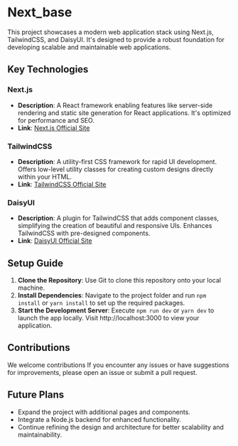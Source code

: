 # Next_base

This project showcases a modern web application stack using Next.js, TailwindCSS, and DaisyUI. It's designed to provide a robust foundation for developing scalable and maintainable web applications.

## Key Technologies

### Next.js

- **Description**: A React framework enabling features like server-side rendering and static site generation for React applications. It's optimized for performance and SEO.
- **Link**: [Next.js Official Site](https://nextjs.org/)

### TailwindCSS

- **Description**: A utility-first CSS framework for rapid UI development. Offers low-level utility classes for creating custom designs directly within your HTML.
- **Link**: [TailwindCSS Official Site](https://tailwindcss.com/)

### DaisyUI

- **Description**: A plugin for TailwindCSS that adds component classes, simplifying the creation of beautiful and responsive UIs. Enhances TailwindCSS with pre-designed components.
- **Link**: [DaisyUI Official Site](https://daisyui.com/)

## Setup Guide

1. **Clone the Repository**: Use Git to clone this repository onto your local machine.
2. **Install Dependencies**: Navigate to the project folder and run
   `npm install` or `yarn install` to set up the required packages.
3. **Start the Development Server**: Execute `npm run dev` or `yarn dev` to launch the app locally. Visit http://localhost:3000 to view your application.

## Contributions

We welcome contributions If you encounter any issues or have suggestions for improvements, please open an issue or submit a pull request.

## Future Plans

- Expand the project with additional pages and components.
- Integrate a Node.js backend for enhanced functionality.
- Continue refining the design and architecture for better scalability and maintainability.
